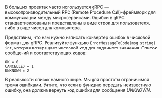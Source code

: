 В больших проектах часто используется gRPC — высокопроизводительный RPC (Remote Procedure Call)-фреймворк для коммуникации между микросервисами. Ошибки в gRPC стандартизированы и представлены в виде строк для пользователя, либо в виде чисел для компьютера.

Представим, что нам нужно написать конвертер ошибок в числовой формат для gRPC. Реализуйте функцию `ErrorMessageToCode(msg string) int`, которая возвращает числовой код для заданного значения. Список сообщений и соответствующих кодов:

```text
OK = 0
CANCELLED = 1
UNKNOWN = 2
```

В реальности список намного шире. Мы для простоты ограничимся тремя ошибками. Учтите, что если в функцию передать неизвестную ошибку, она должна вернуть код ошибки для сообщения *UNKNOWN*.
